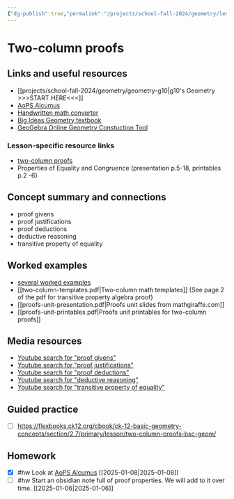 ```yaml
---
{"dg-publish":true,"permalink":"/projects/school-fall-2024/geometry/lessons/two-column-proofs/","tags":["gardenEntry"]}
---
```


#  Two-column proofs

## Links and useful resources 

- [[projects/school-fall-2024/geometry/geometry-g10\|g10's Geometry >>>START HERE<<<]]
- [AoPS Alcumus](https://artofproblemsolving.com/alcumus)
- [Handwritten math converter](https://webdemo.myscript.com/views/math/index.html#)
- [Big Ideas Geometry textbook](https://bim.easyaccessmaterials.com/?level=12)
- [GeoGebra Online Geometry Constuction Tool](https://www.geogebra.org/geometry?lang=en/)


### Lesson-specific resource links


- [two-column proofs](https://flexbooks.ck12.org/cbook/ck-12-basic-geometry-concepts/section/2.7/primary/lesson/two-column-proofs-bsc-geom/) 
-  Properties of Equality and Congruence (presentation p.5-18, printables p.2 -6)


## Concept summary and connections


- proof givens 
- proof justifications 
- proof deductions 
- deductive reasoning 
- transitive property of equality

## Worked examples

- [several worked examples](https://flexbooks.ck12.org/cbook/ck-12-basic-geometry-concepts/section/2.7/primary/lesson/two-column-proofs-bsc-geom/)
- [[two-column-templates.pdf|Two-column math templates]] (See page 2 of the pdf for transitive property algebra proof)
- [[proofs-unit-presentation.pdf|Proofs unit slides from mathgiraffe.com]]
- [[proofs-unit-printables.pdf|Proofs unit printables for two-column proofs]]


## Media resources

- [Youtube search for "proof givens"](https://www.youtube.com/results?search_query=proof%20givens) 
- [Youtube search for "proof justifications"](https://www.youtube.com/results?search_query=proof%20justifications) 
- [Youtube search for "proof deductions"](https://www.youtube.com/results?search_query=proof%20deductions) 
- [Youtube search for "deductive reasoning"](https://www.youtube.com/results?search_query=deductive%20reasoning) 
- [Youtube search for "transitive property of equality"](https://www.youtube.com/results?search_query=transitive%20property%20of%20equality) 

## Guided practice


- [ ] https://flexbooks.ck12.org/cbook/ck-12-basic-geometry-concepts/section/2.7/primary/lesson/two-column-proofs-bsc-geom/  


## Homework


- [x] #hw Look at  [AoPS Alcumus](https://artofproblemsolving.com/alcumus) [[2025-01-08\|2025-01-08]]
- [ ] #hw Start an obsidian note full of proof properties. We will add to it over time. [[2025-01-06\|2025-01-06]]
